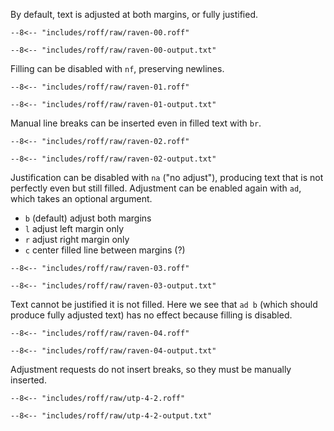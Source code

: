 By default, text is adjusted at both margins, or fully justified.

<div class="grid cards" markdown>

```groff
--8<-- "includes/roff/raw/raven-00.roff"
```

```
--8<-- "includes/roff/raw/raven-00-output.txt"
```

</div>

Filling can be disabled with `nf`, preserving newlines.

<div class="grid cards" markdown>

```groff
--8<-- "includes/roff/raw/raven-01.roff"
```

```
--8<-- "includes/roff/raw/raven-01-output.txt"
```

</div>

Manual line breaks can be inserted even in filled text with `br`.

<div class="grid cards" markdown>

```groff
--8<-- "includes/roff/raw/raven-02.roff"
```

```
--8<-- "includes/roff/raw/raven-02-output.txt"
```

</div>

Justification can be disabled with `na` ("no adjust"), producing text that is not perfectly even but still filled. 
Adjustment can be enabled again with `ad`, which takes an optional argument.

-   `b` (default) adjust both margins
-   `l` adjust left margin only
-   `r` adjust right margin only
-   `c` center filled line between margins (?)

<div class="grid cards" markdown>

```groff
--8<-- "includes/roff/raw/raven-03.roff"
```

```
--8<-- "includes/roff/raw/raven-03-output.txt"
```

</div>

Text cannot be justified it is not filled.
Here we see that `ad b` (which should produce fully adjusted text) has no effect because filling is disabled.

<div class="grid cards" markdown>

```groff
--8<-- "includes/roff/raw/raven-04.roff"
```

```
--8<-- "includes/roff/raw/raven-04-output.txt"
```

</div>

Adjustment requests do not insert breaks, so they must be manually inserted.

<div class="grid cards" markdown>

```groff
--8<-- "includes/roff/raw/utp-4-2.roff"
```

```
--8<-- "includes/roff/raw/utp-4-2-output.txt"
```

</div>


